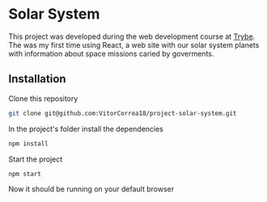 # Solar System

This project was developed during the web development course at [Trybe](https://www.betrybe.com/).
The was my first time using React, a web site with our solar system planets with information about space missions caried by goverments.

## Installation

Clone this repository
```bash
git clone git@github.com:VitorCorrea18/project-solar-system.git
```
In the project's folder install the dependencies
```bash
npm install
```
Start the project
```bash
npm start
```

Now it should be running on your default browser
